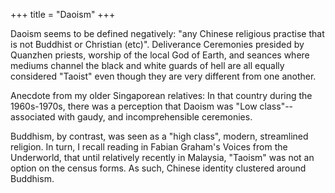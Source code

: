 +++
title = "Daoism"
+++

Daoism seems to be defined negatively: "any Chinese religious practise that is not Buddhist or Christian (etc)". Deliverance Ceremonies presided by Quanzhen priests, worship of the local God of Earth, and seances where mediums channel the black and white guards of hell are all equally considered "Taoist" even though they are very different from one another.

Anecdote from my older Singaporean relatives: In that country during the 1960s-1970s, there was a perception that Daoism was "Low class"-- associated with gaudy, and incomprehensible ceremonies. 

Buddhism, by contrast, was seen as a "high class", modern, streamlined religion. In turn, I recall reading in Fabian Graham's Voices from the Underworld, that until relatively recently in Malaysia, "Taoism" was not an option on the census forms. As such, Chinese identity clustered around Buddhism. 